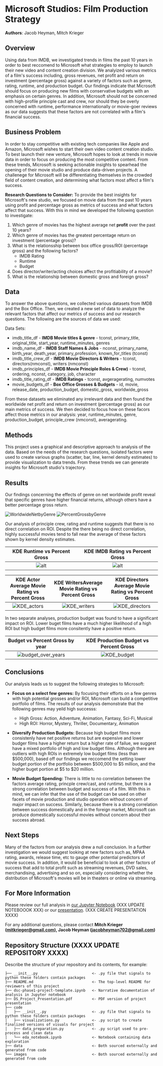# Microsoft Studios: Film Production Strategy

**Authors**: Jacob Heyman, Mitch Krieger

## Overview

Using data from IMDB, we investigated trends in films the past 10 years in order to best reccomend to Microsoft what strategies to employ to launch their new video and content creation division. We analyized various metrics of a film's success including, gross revenues, net profit and return on investment (percentage gross) against a variety of factors such as genre, rating, runtime, and production budget. Our findings indicate that Microsoft should focus on producing new films with conservative budgets with an emphasis on certain genres. In addition, Microsoft should not be concerned with high-profile principle cast and crew, nor should they be overly concerned with runtime, performance internationally or movie-goer reviews as our data suggests that these factors are not correlated with a film's financial success. 

## Business Problem

In order to stay competitive with existing tech companies like Apple and Amazon, Microsoft wishes to start their own video content creation studio. To best launch their new venture, Microsoft hopes to look at trends in movie data in order to focus on producing the most competitive content. From these trends, Microsoft is seeking actionable insights to spearhead the opening of their movie studio and produce data-driven projects. A challenege for Microsoft will be differentiating themselves in the crowded field of content creation, and determining what factors most affect a film's success.

**Research Questions to Consider:**
To provide the best insights for Microsoft's new studio, we focused on movie data from the past 10 years using profit and percentage gross as metrics of success and what factors affect that success. With this in mind we developed the following question to investigate:

1. Which genre of movies has the highest average net **profit** over the past 10 years?
2. Which genre of movies has the greatest percentage return on investment (percentage gross)?
3. What is the relationsship between box office gross/ROI (percentage gross) and the following factors?
   - IMDB Rating
   - Runtime
   - Budget
4. Does director/writer/acting choices affect the profitiability of a movie? 
5. What is the relationship between domestic gross and foreign gross?

## Data

To answer the above questions, we collected various datasets from IMDB and the Box Office. Then, we created a new set of data to analyze the relevant factors that affect our metrics of success and our research questions. The following are the sources of data we used:

Data Sets:
* imdb_title_df - **IMDB Movie titles & genre** - tconst, primary_title, original_title, start_year, runtime_minutes, genres
* imdb_name_df - **IMDB Staff Names & Jobs** - nconst, primary_name, birth_year, death_year, primary_profession, known_for_titles (tconst)
* imdb_title_crew_df - **IMDB Movie Directors & Writers** - tconst, directors(nmconst), writers (nmconst)
* imdb_principles_df - **IMDB Movie Principle Roles & Crew)** - tconst, ordering, nconst, category, job, character
* imdb_title_rating_df - **IMDB Ratings** - tconst, avgeragerating, numvotes
* movie_budgets_df - **Box Office Grosses & Budgets** - id, movie, release_date, production_budget, domestic_gross, worldwide_gross

From these datasets we eliminated any irrelevant data and then found the worldwide net profit and return on investment (percentage gross) as our main metrics of success. We then decided to focus how on these facors affect those metrics in our analysis: year, runtime_minutes, genre, production_budget, principle_crew (nmconst), averagerating.

## Methods

This project uses a graphical and descriptive approach to analysis of the data. Based on the needs of the research questions, isolated factors were used to create various graphs (scatter, bar, line, kernel density estimates) to provide visualization to data trends. From these trends we can generate insights for Microsoft studio's trajectory.

## Results

Our findings concerning the effects of genre on net worldwide profit reveal that specific genres have higher financial returns, although others have a better percentage gross return.

![WorldwideNetbyGenre](./images/figure_gross_genre.png)
![PercentGrossbyGenre](./images/figure_percent_genre.png)

Our analysis of principle crew, rating and runtime suggests that there is no direct correlation on ROI. Despite the there being no direct correlation, highly successful movies tend to fall near the average of these factors shown by kernel density estimates.

KDE Runtime vs Percent Gross | KDE IMDB Rating vs Percent Gross
:-: | :-: 
![alt](./images/kde_runtime.png) | ![alt](./images/kde_rating.png)

KDE Actor Average Movie Rating vs Percent Gross | KDE WritersAverage Movie Rating vs Percent Gross |KDE Directors Average Movie Rating vs Percent Gross
:-: | :-: | :-:
![KDE_actors](./images/kde_actors.png) |![KDE_writers](./images/kde_writers.png) |![KDE_directors](./images/kde_directors.png)|

In two separate analyses, production budget was found to have a significant impact on ROI. Lower buget films have a much higher likelihood of a high ROI but high budget films more consitently have a positive return.

Budget vs Percent Gross by year|KDE Production Budget vs Percent Gross
:-: | :-: 
![budget_over_years](./images/figure_budget.png) | ![KDE_budget](./images/kde_budget.png)

## Conclusions

Our analysis leads us to suggest the following strategies to Microsoft:

- **Focus on a select few genres:** By focusing their efforts on a few genres with high potential grosses and/or ROI, Microsoft can build a competitive portfolio of films. The results of our analysis demonstrate that the following genres may yeild high successs: 

    - High Gross: Action, Adventure, Animation, Fantasy, Sci-Fi, Musical
    - High ROI: Horror, Mystery, Thriller, Documentary, Animation

- **Diversify Production Budgets:** Because high budget films more consistenly have net positive returns but are expensive and lower budger films have a higher return but a higher rate of failue, we suggest have a mixed portfolio of high and low budget films. Although there are outliers with high ROIs in extremely low budget films (less than $500,000), based off our findings we reccomend the setting lower budget portion of the portfolio between $500,000 to $5 million, and the higher buget portion at $5 to $20 million.
  
- **Movie Budget Spending:** There is little to no correlation between the factors average rating, princple crew/cast, and runtime, but there is a strong correlation between budget and success of a film. With this in mind, we can infer that the use of the budget can be used on other facets of movie production and studio operation without concern of major impact on success. Similarly, because there is a strong correlation between success domestically and in the foreign market, Microsoft can produce domestically successful movies without concern about their success abroad. 

## Next Steps

Many of the factors from our analysis drew a null conclusion. In a further investigation we would suggest looking at new factors such as, MPAA rating, awards, release time, etc to gauge other potential predictors of movie success. In addition, it would be beneficial to look at other factors of success that add to total profit such as streaming revenues, DVD sales, merchandising, advertising and so on, especially considering whether the distribution of Microsoft's movies will be in theaters or online via streaming. 

## For More Information

Please review our full analysis in [our Jupyter Notebook](./dsc-phase1-project-template.ipynb) (XXX UPDATE NOTEBOOOK XXX) or our [presentation](./DS_Project_Presentation.pdf). (XXX CREATE PRESENTATION XXXX)

For any additional questions, please contact **Mitch Krieger (mitkrieger@gmail.com), Jacob Heyman (jacobheyman702@gmail.com)**

## Repository Structure (XXXX UPDATE REPOSITORY XXXX)

Describe the structure of your repository and its contents, for example:

```
├── __init__.py                         <- .py file that signals to python these folders contain packages
├── README.md                           <- The top-level README for reviewers of this project
├── dsc-phase1-project-template.ipynb   <- Narrative documentation of analysis in Jupyter notebook
├── DS_Project_Presentation.pdf         <- PDF version of project presentation
├── code
│   ├── __init__.py                     <- .py file that signals to python these folders contain packages
│   ├── visualizations.py               <- .py script to create finalized versions of visuals for project
│   ├── data_preparation.py             <- .py script used to pre-process and clean data
│   └── eda_notebook.ipynb              <- Notebook containing data exploration
├── data                                <- Both sourced externally and generated from code
└── images                              <- Both sourced externally and generated from code
```
